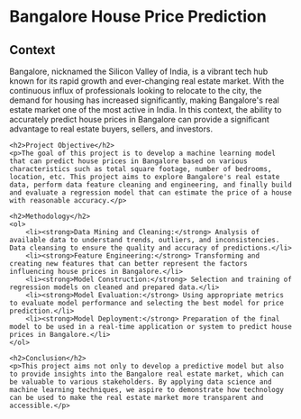 <div>
    <h1>Bangalore House Price Prediction</h1>
    <h2>Context</h2>
    <p>Bangalore, nicknamed the Silicon Valley of India, is a vibrant tech hub known for its rapid growth and ever-changing real estate market. With the continuous influx of professionals looking to relocate to the city, the demand for housing has increased significantly, making Bangalore's real estate market one of the most active in India. In this context, the ability to accurately predict house prices in Bangalore can provide a significant advantage to real estate buyers, sellers, and investors.</p>
    
    <h2>Project Objective</h2>
    <p>The goal of this project is to develop a machine learning model that can predict house prices in Bangalore based on various characteristics such as total square footage, number of bedrooms, location, etc. This project aims to explore Bangalore's real estate data, perform data feature cleaning and engineering, and finally build and evaluate a regression model that can estimate the price of a house with reasonable accuracy.</p>
    
    <h2>Methodology</h2>
    <ol>
        <li><strong>Data Mining and Cleaning:</strong> Analysis of available data to understand trends, outliers, and inconsistencies. Data cleansing to ensure the quality and accuracy of predictions.</li>
        <li><strong>Feature Engineering:</strong> Transforming and creating new features that can better represent the factors influencing house prices in Bangalore.</li>
        <li><strong>Model Construction:</strong> Selection and training of regression models on cleaned and prepared data.</li>
        <li><strong>Model Evaluation:</strong> Using appropriate metrics to evaluate model performance and selecting the best model for price prediction.</li>
        <li><strong>Model Deployment:</strong> Preparation of the final model to be used in a real-time application or system to predict house prices in Bangalore.</li>
    </ol>
    
    <h2>Conclusion</h2>
    <p>This project aims not only to develop a predictive model but also to provide insights into the Bangalore real estate market, which can be valuable to various stakeholders. By applying data science and machine learning techniques, we aspire to demonstrate how technology can be used to make the real estate market more transparent and accessible.</p>
</div>


